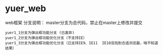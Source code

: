 # yuer_web
web框架
分支说明：
master分支为总代码，禁止在master上修改并提交

	yuer1_1分支为弹出框功能分支 (已废弃)
	yuer1_2分支为弹出框功能优化分支（不支持IE）
	yuer1_3分支为弹出框功能优化分支（已支持IE9、IE11  IE10没找到合适浏览器，咱不知道结果）



